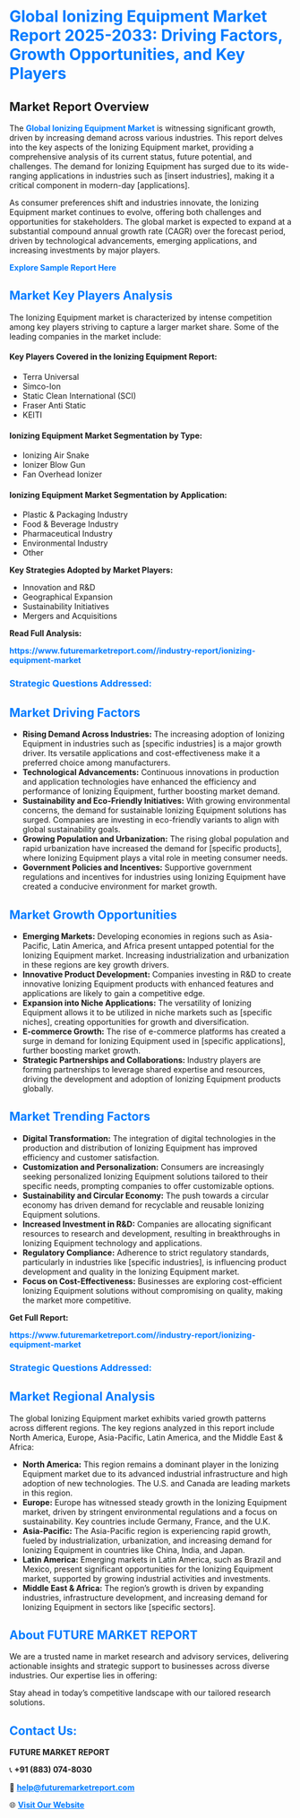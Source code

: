 <h1 style="color: #007BFF;">Global Ionizing Equipment Market Report 2025-2033: Driving Factors, Growth Opportunities, and Key Players</h1>

<section id="overview">
<h2>Market Report Overview</h2>
<p>The <a href="https://www.futuremarketreport.com//industry-report/ionizing-equipment-market" style="color: #007BFF; text-decoration: none;"><strong>Global Ionizing Equipment Market</strong></a> is witnessing significant growth, driven by increasing demand across various industries. This report delves into the key aspects of the Ionizing Equipment market, providing a comprehensive analysis of its current status, future potential, and challenges. The demand for Ionizing Equipment has surged due to its wide-ranging applications in industries such as [insert industries], making it a critical component in modern-day [applications].</p>
<p>As consumer preferences shift and industries innovate, the Ionizing Equipment market continues to evolve, offering both challenges and opportunities for stakeholders. The global market is expected to expand at a substantial compound annual growth rate (CAGR) over the forecast period, driven by technological advancements, emerging applications, and increasing investments by major players.</p>
</section>

<section id="overview">
<p><a href="https://www.futuremarketreport.com//request-sample/reportId=87467" style="color: #007BFF; text-decoration: none;"><strong>Explore Sample Report Here</strong></a></p>
</section>

<section id="key-players">
<h2 style="color: #007BFF;">Market Key Players Analysis</h2>
<p>The Ionizing Equipment market is characterized by intense competition among key players striving to capture a larger market share. Some of the leading companies in the market include:</p>
<h4>Key Players Covered in the Ionizing Equipment Report:</h4>
<ul><li>Terra Universal</li><li>Simco-Ion</li><li>Static Clean International (SCI)</li><li>Fraser Anti Static</li><li>KEITI</li></ul>
<h4>Ionizing Equipment Market Segmentation by Type:</h4>
<ul><li>Ionizing Air Snake</li><li>Ionizer Blow Gun</li><li>Fan Overhead Ionizer</li></ul>

<h4>Ionizing Equipment Market Segmentation by Application:</h4>
<ul><li>Plastic &amp; Packaging Industry</li><li>Food &amp; Beverage Industry</li><li>Pharmaceutical Industry</li><li>Environmental Industry</li><li>Other</li></ul>
<p><strong>Key Strategies Adopted by Market Players:</strong></p>
<ul>
<li>Innovation and R&D</li>
<li>Geographical Expansion</li>
<li>Sustainability Initiatives</li>
<li>Mergers and Acquisitions</li>
</ul>
</section>

<section>
<p><strong>Read Full Analysis: </strong></p><a href="https://www.futuremarketreport.com//industry-report/ionizing-equipment-market" style="color: #007BFF; text-decoration: none;"><strong>https://www.futuremarketreport.com//industry-report/ionizing-equipment-market</strong></a>
<h3 style="color: #007BFF;">Strategic Questions Addressed:</h3>
</section>

<section id="driving-factors">
<h2 style="color: #007BFF;">Market Driving Factors</h2>
<ul>
<li><strong>Rising Demand Across Industries:</strong> The increasing adoption of Ionizing Equipment in industries such as [specific industries] is a major growth driver. Its versatile applications and cost-effectiveness make it a preferred choice among manufacturers.</li>
<li><strong>Technological Advancements:</strong> Continuous innovations in production and application technologies have enhanced the efficiency and performance of Ionizing Equipment, further boosting market demand.</li>
<li><strong>Sustainability and Eco-Friendly Initiatives:</strong> With growing environmental concerns, the demand for sustainable Ionizing Equipment solutions has surged. Companies are investing in eco-friendly variants to align with global sustainability goals.</li>
<li><strong>Growing Population and Urbanization:</strong> The rising global population and rapid urbanization have increased the demand for [specific products], where Ionizing Equipment plays a vital role in meeting consumer needs.</li>
<li><strong>Government Policies and Incentives:</strong> Supportive government regulations and incentives for industries using Ionizing Equipment have created a conducive environment for market growth.</li>
</ul>
</section>

<section id="growth-opportunities">
<h2 style="color: #007BFF;">Market Growth Opportunities</h2>
<ul>
<li><strong>Emerging Markets:</strong> Developing economies in regions such as Asia-Pacific, Latin America, and Africa present untapped potential for the Ionizing Equipment market. Increasing industrialization and urbanization in these regions are key growth drivers.</li>
<li><strong>Innovative Product Development:</strong> Companies investing in R&D to create innovative Ionizing Equipment products with enhanced features and applications are likely to gain a competitive edge.</li>
<li><strong>Expansion into Niche Applications:</strong> The versatility of Ionizing Equipment allows it to be utilized in niche markets such as [specific niches], creating opportunities for growth and diversification.</li>
<li><strong>E-commerce Growth:</strong> The rise of e-commerce platforms has created a surge in demand for Ionizing Equipment used in [specific applications], further boosting market growth.</li>
<li><strong>Strategic Partnerships and Collaborations:</strong> Industry players are forming partnerships to leverage shared expertise and resources, driving the development and adoption of Ionizing Equipment products globally.</li>
</ul>
</section>

<section id="trending-factors">
<h2 style="color: #007BFF;">Market Trending Factors</h2>
<ul>
<li><strong>Digital Transformation:</strong> The integration of digital technologies in the production and distribution of Ionizing Equipment has improved efficiency and customer satisfaction.</li>
<li><strong>Customization and Personalization:</strong> Consumers are increasingly seeking personalized Ionizing Equipment solutions tailored to their specific needs, prompting companies to offer customizable options.</li>
<li><strong>Sustainability and Circular Economy:</strong> The push towards a circular economy has driven demand for recyclable and reusable Ionizing Equipment solutions.</li>
<li><strong>Increased Investment in R&D:</strong> Companies are allocating significant resources to research and development, resulting in breakthroughs in Ionizing Equipment technology and applications.</li>
<li><strong>Regulatory Compliance:</strong> Adherence to strict regulatory standards, particularly in industries like [specific industries], is influencing product development and quality in the Ionizing Equipment market.</li>
<li><strong>Focus on Cost-Effectiveness:</strong> Businesses are exploring cost-efficient Ionizing Equipment solutions without compromising on quality, making the market more competitive.</li>
</ul>
</section>

<section>
<p><strong>Get Full Report: </strong></p><a href="https://www.futuremarketreport.com//industry-report/ionizing-equipment-market" style="color: #007BFF; text-decoration: none;"><strong>https://www.futuremarketreport.com//industry-report/ionizing-equipment-market</strong></a>
<h3 style="color: #007BFF;">Strategic Questions Addressed:</h3>
</section>


<section id="regional-analysis">
<h2 style="color: #007BFF;">Market Regional Analysis</h2>
<p>The global Ionizing Equipment market exhibits varied growth patterns across different regions. The key regions analyzed in this report include North America, Europe, Asia-Pacific, Latin America, and the Middle East & Africa:</p>
<ul>
<li><strong>North America:</strong> This region remains a dominant player in the Ionizing Equipment market due to its advanced industrial infrastructure and high adoption of new technologies. The U.S. and Canada are leading markets in this region.</li>
<li><strong>Europe:</strong> Europe has witnessed steady growth in the Ionizing Equipment market, driven by stringent environmental regulations and a focus on sustainability. Key countries include Germany, France, and the U.K.</li>
<li><strong>Asia-Pacific:</strong> The Asia-Pacific region is experiencing rapid growth, fueled by industrialization, urbanization, and increasing demand for Ionizing Equipment in countries like China, India, and Japan.</li>
<li><strong>Latin America:</strong> Emerging markets in Latin America, such as Brazil and Mexico, present significant opportunities for the Ionizing Equipment market, supported by growing industrial activities and investments.</li>
<li><strong>Middle East & Africa:</strong> The region’s growth is driven by expanding industries, infrastructure development, and increasing demand for Ionizing Equipment in sectors like [specific sectors].</li>
</ul>
</section>

<footer>
<h2 style="color: #007BFF;">About FUTURE MARKET REPORT</h2>
<p>We are a trusted name in market research and advisory services, delivering actionable insights and strategic support to businesses across diverse industries. Our expertise lies in offering:</p>

<p>Stay ahead in today’s competitive landscape with our tailored research solutions.</p>

<h2 style="color: #007BFF;">Contact Us:</h2>
<p><strong>FUTURE MARKET REPORT</strong></p>
<p>📞 <strong>+91 (883) 074-8030</strong></p>
<p>📧 <strong><a href="mailto:help@futuremarketreport.com" style="color: #007BFF;">help@futuremarketreport.com</a></strong></p>
<p>🌐 <strong><a href="https://www.futuremarketreport.com/" style="color: #007BFF;">Visit Our Website</a></strong></p>
</footer>